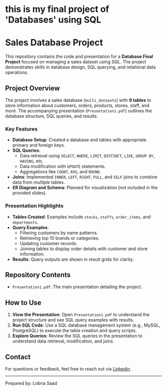 # this is my final project of 'Databases' using SQL
# Sales Database Project

This repository contains the code and presentation for a **Database Final Project** focused on managing a sales dataset using SQL. The project demonstrates skills in database design, SQL querying, and relational data operations.

## Project Overview
The project involves a sales database (`multi_datasets`) with **9 tables** to store information about customers, orders, products, stores, staff, and more. The accompanying presentation (`Presentation1.pdf`) outlines the database structure, SQL queries, and results.

### Key Features
- **Database Setup**: Created a database and tables with appropriate primary and foreign keys.
- **SQL Queries**:
  - Data retrieval using `SELECT`, `WHERE`, `LIMIT`, `DISTINCT`, `LIKE`, `GROUP BY`, `HAVING`, etc.
  - Data modification with `UPDATE` statements.
  - Aggregations like `COUNT`, `AVG`, and `ROUND`.
- **Joins**: Implemented `INNER`, `LEFT`, `RIGHT`, `FULL`, and `SELF` joins to combine data from multiple tables.
- **ER Diagram and Schema**: Planned for visualization (not included in the provided slides).

### Presentation Highlights
- **Tables Created**: Examples include `stocks`, `staffs`, `order_items`, and `departments`.
- **Query Examples**:
  - Filtering customers by name patterns.
  - Retrieving top 10 brands or categories.
  - Updating customer records.
  - Joining tables to display order details with customer and store information.
- **Results**: Query outputs are shown in result grids for clarity.

## Repository Contents
- `Presentation1.pdf`: The main presentation detailing the project.

## How to Use
1. **View the Presentation**: Open `Presentation1.pdf` to understand the project structure and see SQL query examples with results.
2. **Run SQL Code**: Use a SQL database management system (e.g., MySQL, PostgreSQL) to execute the table creation and query scripts.
3. **Explore Queries**: Review the SQL queries in the presentation to understand data retrieval, modification, and joins.


## Contact
For questions or feedback, feel free to reach out via [Linkedin](https://www.linkedin.com/in/lobnaa-saltah-283b25350).

---
Prepared by: Lobna Saad

